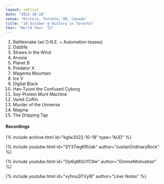 ```yaml
---
layout: setlist
date: "2022-10-18"
venue: "History, Toronto, ON, Canada"
title: "18 October @ History in Toronto"
tour: "World Tour '22"
---
```



 1. Rattlesnake
    (w/ O.N.E. + Automation teases)
 2. Oddlife
 3. Straws in the Wind
 4. Anoxia
 5. Planet B
 6. Predator X
 7. Magenta Mountain
 8. Ice V
 9. Digital Black
10. Han-Tyumi the Confused Cyborg
11. Soy-Protein Munt Machine
12. Vomit Coffin
13. Murder of the Universe
14. Magma
15. The Dripping Tap


#### Recordings

{% include archive.html id="kglw2022-10-18" type="AUD" %}

{% include youtube.html id="SY37wgKRUak" author="JustanOrdinaryRock" %}

{% include youtube.html id="Op6qMGcYC9w" author="GimmeMotivation" %}

{% include youtube.html id="vyhnuQTVyl8" author="Liner Notes" %}
